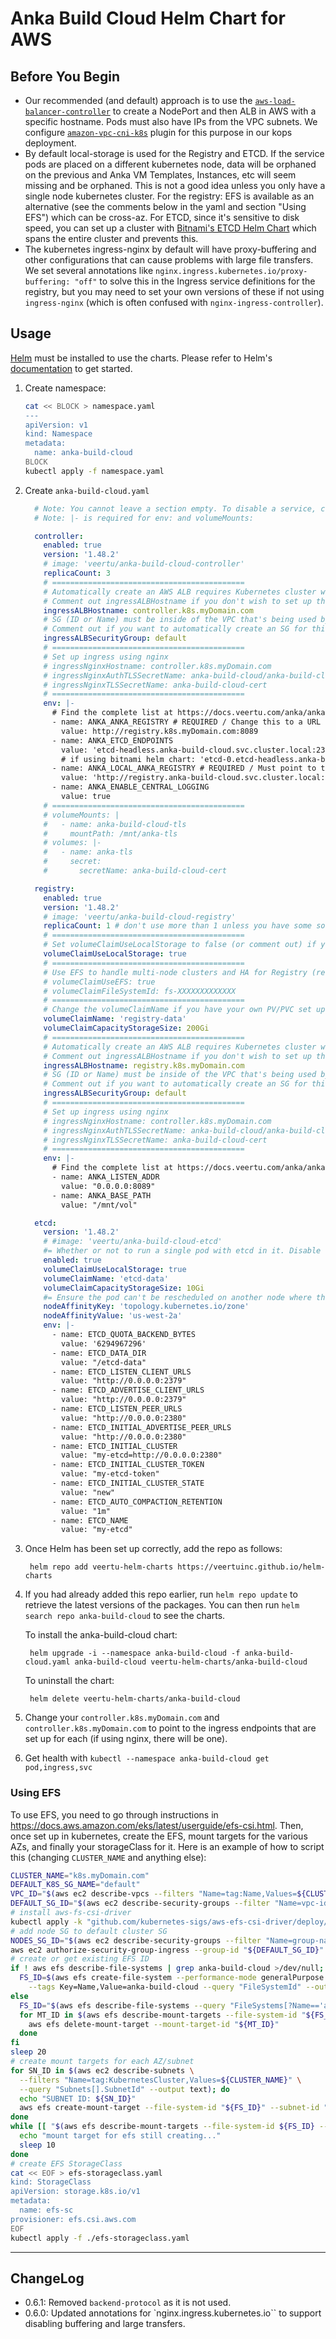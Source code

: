 # Anka Build Cloud Helm Chart for AWS

## Before You Begin

- Our recommended (and default) approach is to use the [`aws-load-balancer-controller`](https://kubernetes-sigs.github.io/aws-load-balancer-controller/v2.4/deploy/installation/) to create a NodePort and then ALB in AWS with a specific hostname. Pods must also have IPs from the VPC subnets. We configure [`amazon-vpc-cni-k8s`](https://github.com/aws/amazon-vpc-cni-k8s) plugin for this purpose in our kops deployment.
- By default local-storage is used for the Registry and ETCD. If the service pods are placed on a different kubernetes node, data will be orphaned on the previous and Anka VM Templates, Instances, etc will seem missing and be orphaned. This is not a good idea unless you only have a single node kubernetes cluster. For the registry: EFS is available as an alternative (see the comments below in the yaml and section "Using EFS") which can be cross-az. For ETCD, since it's sensitive to disk speed, you can set up a cluster with [Bitnami's ETCD Helm Chart](https://bitnami.com/stack/etcd/helm) which spans the entire cluster and prevents this.
- The kubernetes ingress-nginx by default will have proxy-buffering and other configurations that can cause problems with large file transfers. We set several annotations like `nginx.ingress.kubernetes.io/proxy-buffering: "off"` to solve this in the Ingress service definitions for the registry, but you may need to set your own versions of these if not using `ingress-nginx` (which is often confused with `nginx-ingress-controller`).

## Usage

[Helm](https://helm.sh) must be installed to use the charts. Please refer to Helm's [documentation](https://helm.sh/docs) to get started.

1. Create namespace:

    ```bash
    cat << BLOCK > namespace.yaml
    ---
    apiVersion: v1
    kind: Namespace
    metadata:
      name: anka-build-cloud
    BLOCK
    kubectl apply -f namespace.yaml
    ```

1. Create `anka-build-cloud.yaml`

    ```yaml
      # Note: You cannot leave a section empty. To disable a service, comment out everything but the service name line and "enabled" which is set to false
      # Note: |- is required for env: and volumeMounts:

      controller:
        enabled: true
        version: '1.48.2'
        # image: 'veertu/anka-build-cloud-controller'
        replicaCount: 3
        # ===========================================
        # Automatically create an AWS ALB requires Kubernetes cluster with AWS Load Balancer Controller: https://kubernetes-sigs.github.io/aws-load-balancer-controller/v2.4/
        # Comment out ingressALBHostname if you don't wish to set up the AWS ALB (you will need to deploy your own services)
        ingressALBHostname: controller.k8s.myDomain.com
        # SG (ID or Name) must be inside of the VPC that's being used by the cluster
        # Comment out if you want to automatically create an SG for this ALB
        ingressALBSecurityGroup: default
        # ===========================================
        # Set up ingress using nginx
        # ingressNginxHostname: controller.k8s.myDomain.com
        # ingressNginxAuthTLSSecretName: anka-build-cloud/anka-build-cloud-ca-secret
        # ingressNginxTLSSecretName: anka-build-cloud-cert
        # ===========================================
        env: |-
          # Find the complete list at https://docs.veertu.com/anka/anka-build-cloud/configuration-reference/#configuration-envs
          - name: ANKA_ANKA_REGISTRY # REQUIRED / Change this to a URL your nodes have access to
            value: http://registry.k8s.myDomain.com:8089
          - name: ANKA_ETCD_ENDPOINTS
            value: 'etcd-headless.anka-build-cloud.svc.cluster.local:2379'
            # if using bitnami helm chart: 'etcd-0.etcd-headless.anka-build-cloud.svc.cluster.local:2379,etcd-1.etcd-headless.anka-build-cloud.svc.cluster.local:2379,etcd-2.etcd-headless.anka-build-cloud.svc.cluster.local:2379'
          - name: ANKA_LOCAL_ANKA_REGISTRY # REQUIRED / Must point to the 8089 port
            value: 'http://registry.anka-build-cloud.svc.cluster.local:8089'
          - name: ANKA_ENABLE_CENTRAL_LOGGING
            value: true
        # ===========================================
        # volumeMounts: |
        #   - name: anka-build-cloud-tls
        #     mountPath: /mnt/anka-tls
        # volumes: |-
        #   - name: anka-tls
        #     secret:
        #       secretName: anka-build-cloud-cert

      registry:
        enabled: true
        version: '1.48.2'
        # image: 'veertu/anka-build-cloud-registry'
        replicaCount: 1 # don't use more than 1 unless you have some sort of network storage that the entire cluster can access, no matter where the registry pods are.
        # ===========================================
        # Set volumeClaimUseLocalStorage to false (or comment out) if you already have a volume available (you'll need your own pvc for it too)
        volumeClaimUseLocalStorage: true
        # ===========================================
        # Use EFS to handle multi-node clusters and HA for Registry (requires that https://docs.aws.amazon.com/eks/latest/userguide/efs-csi.html is setup)
        # volumeClaimUseEFS: true
        # volumeClaimFileSystemId: fs-XXXXXXXXXXXXX
        # ===========================================
        # Change the volumeClaimName if you have your own PV/PVC set up for the registry with a different name (defaults to registry-data)
        volumeClaimName: 'registry-data'
        volumeClaimCapacityStorageSize: 200Gi
        # ===========================================
        # Automatically create an AWS ALB requires Kubernetes cluster with AWS Load Balancer Controller: https://kubernetes-sigs.github.io/aws-load-balancer-controller/v2.4/
        # Comment out ingressALBHostname if you don't wish to set up the AWS ALB (you will need to deploy your own services)
        ingressALBHostname: registry.k8s.myDomain.com
        # SG (ID or Name) must be inside of the VPC that's being used by the cluster
        # Comment out if you want to automatically create an SG for this ALB
        ingressALBSecurityGroup: default
        # ===========================================
        # Set up ingress using nginx
        # ingressNginxHostname: controller.k8s.myDomain.com
        # ingressNginxAuthTLSSecretName: anka-build-cloud/anka-build-cloud-ca-secret
        # ingressNginxTLSSecretName: anka-build-cloud-cert
        # ===========================================
        env: |-
          # Find the complete list at https://docs.veertu.com/anka/anka-build-cloud/configuration-reference/#configuration-envs
          - name: ANKA_LISTEN_ADDR
            value: "0.0.0.0:8089"
          - name: ANKA_BASE_PATH
            value: "/mnt/vol"

      etcd:
        version: '1.48.2'
        # #image: 'veertu/anka-build-cloud-etcd'
        #= Whether or not to run a single pod with etcd in it. Disable this if you are running an etcd cluster already.
        enabled: true
        volumeClaimUseLocalStorage: true
        volumeClaimName: 'etcd-data'
        volumeClaimCapacityStorageSize: 10Gi
        #= Ensure the pod can't be rescheduled on another node where the local storage doesn't exist (which will cause loss of VMs, groups, and auth keys in the Controller)
        nodeAffinityKey: 'topology.kubernetes.io/zone'
        nodeAffinityValue: 'us-west-2a'
        env: |-
          - name: ETCD_QUOTA_BACKEND_BYTES
            value: '6294967296'
          - name: ETCD_DATA_DIR
            value: "/etcd-data"
          - name: ETCD_LISTEN_CLIENT_URLS
            value: "http://0.0.0.0:2379"
          - name: ETCD_ADVERTISE_CLIENT_URLS
            value: "http://0.0.0.0:2379"
          - name: ETCD_LISTEN_PEER_URLS
            value: "http://0.0.0.0:2380"
          - name: ETCD_INITIAL_ADVERTISE_PEER_URLS
            value: "http://0.0.0.0:2380"
          - name: ETCD_INITIAL_CLUSTER
            value: "my-etcd=http://0.0.0.0:2380"
          - name: ETCD_INITIAL_CLUSTER_TOKEN
            value: "my-etcd-token"
          - name: ETCD_INITIAL_CLUSTER_STATE
            value: "new"
          - name: ETCD_AUTO_COMPACTION_RETENTION
            value: "1m"
          - name: ETCD_NAME
            value: "my-etcd"
    ```

2. Once Helm has been set up correctly, add the repo as follows:

        helm repo add veertu-helm-charts https://veertuinc.github.io/helm-charts

3. If you had already added this repo earlier, run `helm repo update` to retrieve the latest versions of the packages. You can then run `helm search repo anka-build-cloud` to see the charts.

    To install the anka-build-cloud chart:

        helm upgrade -i --namespace anka-build-cloud -f anka-build-cloud.yaml anka-build-cloud veertu-helm-charts/anka-build-cloud

    To uninstall the chart:

        helm delete veertu-helm-charts/anka-build-cloud

4. Change your `controller.k8s.myDomain.com` and `controller.k8s.myDomain.com` to point to the ingress endpoints that are set up for each (if using nginx, there will be one).

5. Get health with `kubectl --namespace anka-build-cloud get pod,ingress,svc`

### Using EFS

To use EFS, you need to go through instructions in https://docs.aws.amazon.com/eks/latest/userguide/efs-csi.html. Then, once set up in kubernetes, create the EFS, mount targets for the various AZs, and finally your storageClass for it. Here is an example of how to script this (changing `CLUSTER_NAME` and anything else):

```bash
CLUSTER_NAME="k8s.myDomain.com"
DEFAULT_K8S_SG_NAME="default"
VPC_ID="$(aws ec2 describe-vpcs --filters "Name=tag:Name,Values=${CLUSTER_NAME}" | grep VpcId | grep -Eo '[^:]*$' | sed 's/"//g' | sed 's/,//g' | xargs)"
DEFAULT_SG_ID="$(aws ec2 describe-security-groups --filter "Name=vpc-id,Values=${VPC_ID}" "Name=group-name,Values=${DEFAULT_K8S_SG_NAME}" | grep GroupId | tail -1 | grep -Eo '[^:]*$' | sed 's/"//g' | sed 's/,//g' | xargs)"
# install aws-fs-csi-driver
kubectl apply -k "github.com/kubernetes-sigs/aws-efs-csi-driver/deploy/kubernetes/overlays/stable/?ref=release-1.3"
# add node SG to default cluster SG
NODES_SG_ID="$(aws ec2 describe-security-groups --filter "Name=group-name,Values=nodes.${CLUSTER_NAME}" --query "SecurityGroups[0].GroupId" --output text)"
aws ec2 authorize-security-group-ingress --group-id "${DEFAULT_SG_ID}" --protocol tcp --port 2049 --source-group "${NODES_SG_ID}"
# create or get existing EFS ID
if ! aws efs describe-file-systems | grep anka-build-cloud >/dev/null; then
  FS_ID=$(aws efs create-file-system --performance-mode generalPurpose --throughput-mode bursting \
    --tags Key=Name,Value=anka-build-cloud --query "FileSystemId" --output text)
else
  FS_ID="$(aws efs describe-file-systems --query "FileSystems[?Name=='anka-build-cloud'].FileSystemId" --output text)"
  for MT_ID in $(aws efs describe-mount-targets --file-system-id "${FS_ID}" --query "MountTargets[].MountTargetId" --output text); do
    aws efs delete-mount-target --mount-target-id "${MT_ID}"
  done
fi
sleep 20
# create mount targets for each AZ/subnet
for SN_ID in $(aws ec2 describe-subnets \
  --filters "Name=tag:KubernetesCluster,Values=${CLUSTER_NAME}" \
  --query "Subnets[].SubnetId" --output text); do 
  echo "SUBNET ID: ${SN_ID}"
  aws efs create-mount-target --file-system-id "${FS_ID}" --subnet-id "${SN_ID}" --security-groups "${DEFAULT_SG_ID}"
done
while [[ "$(aws efs describe-mount-targets --file-system-id ${FS_ID} --query "MountTargets[0].LifeCycleState" --output text)" == 'creating' ]]; do
  echo "mount target for efs still creating..."
  sleep 10
done
# create EFS StorageClass
cat << EOF > efs-storageclass.yaml
kind: StorageClass
apiVersion: storage.k8s.io/v1
metadata:
  name: efs-sc
provisioner: efs.csi.aws.com
EOF
kubectl apply -f ./efs-storageclass.yaml
```

---

## ChangeLog

- 0.6.1: Removed `backend-protocol` as it is not used.
- 0.6.0: Updated annotations for `nginx.ingress.kubernetes.io`` to support disabling buffering and large transfers.
